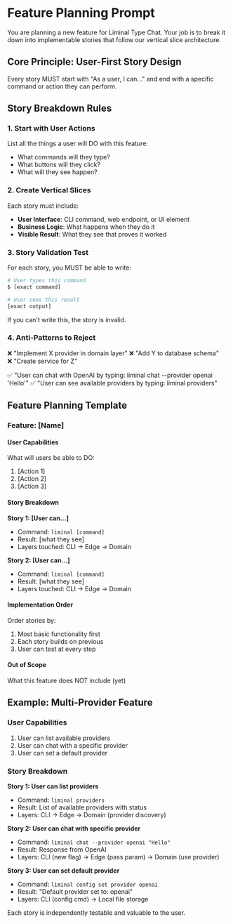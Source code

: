 # Feature Planning Prompt

You are planning a new feature for Liminal Type Chat. Your job is to break it down into implementable stories that follow our vertical slice architecture.

## Core Principle: User-First Story Design

Every story MUST start with "As a user, I can..." and end with a specific command or action they can perform.

## Story Breakdown Rules

### 1. Start with User Actions
List all the things a user will DO with this feature:
- What commands will they type?
- What buttons will they click?
- What will they see happen?

### 2. Create Vertical Slices
Each story must include:
- **User Interface**: CLI command, web endpoint, or UI element
- **Business Logic**: What happens when they do it
- **Visible Result**: What they see that proves it worked

### 3. Story Validation Test
For each story, you MUST be able to write:
```bash
# User types this command
$ [exact command]

# User sees this result
[exact output]
```

If you can't write this, the story is invalid.

### 4. Anti-Patterns to Reject
❌ "Implement X provider in domain layer"
❌ "Add Y to database schema"  
❌ "Create service for Z"

✅ "User can chat with OpenAI by typing: liminal chat --provider openai 'Hello'"
✅ "User can see available providers by typing: liminal providers"

## Feature Planning Template

### Feature: [Name]

#### User Capabilities
What will users be able to DO:
1. [Action 1]
2. [Action 2]
3. [Action 3]

#### Story Breakdown

**Story 1: [User can...]**
- Command: `liminal [command]`
- Result: [what they see]
- Layers touched: CLI → Edge → Domain

**Story 2: [User can...]**
- Command: `liminal [command]`  
- Result: [what they see]
- Layers touched: CLI → Edge → Domain

#### Implementation Order
Order stories by:
1. Most basic functionality first
2. Each story builds on previous
3. User can test at every step

#### Out of Scope
What this feature does NOT include (yet)

## Example: Multi-Provider Feature

### User Capabilities
1. User can list available providers
2. User can chat with a specific provider
3. User can set a default provider

### Story Breakdown

**Story 1: User can list providers**
- Command: `liminal providers`
- Result: List of available providers with status
- Layers: CLI → Edge → Domain (provider discovery)

**Story 2: User can chat with specific provider**
- Command: `liminal chat --provider openai "Hello"`
- Result: Response from OpenAI
- Layers: CLI (new flag) → Edge (pass param) → Domain (use provider)

**Story 3: User can set default provider**
- Command: `liminal config set provider openai`
- Result: "Default provider set to: openai"
- Layers: CLI (config cmd) → Local file storage

Each story is independently testable and valuable to the user.